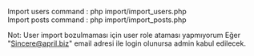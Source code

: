 Import users command : php import/import_users.php<br>
Import posts command : php import/import_posts.php

Not: User import bozulmaması için user role ataması yapmıyorum Eğer "Sincere@april.biz" email adresi ile login olunursa admin kabul edilecek.
